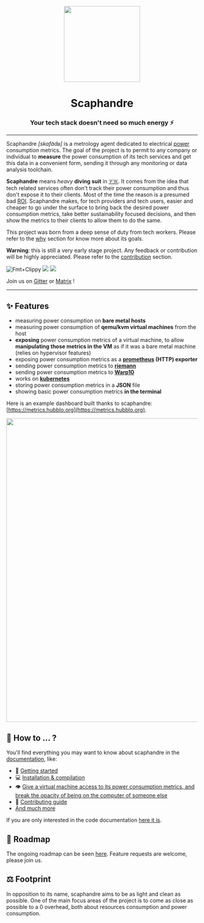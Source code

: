 <p align="center">
    <img src="https://github.com/hubblo-org/scaphandre/raw/main/docs_src/scaphandre.cleaned.png" width="200">
</p>
<h1 align="center">
  Scaphandre
</h1>

<h3 align="center">
    Your tech stack doesn't need so much energy ⚡
</h3>

---

Scaphandre *[skafɑ̃dʁ]* is a metrology agent dedicated to electrical [power](https://en.wikipedia.org/wiki/Electric_power) consumption metrics. The goal of the project is to permit to any company or individual to **measure** the power consumption of its tech services and get this data in a convenient form, sending it through any monitoring or data analysis toolchain.

**Scaphandre** means *heavy* **diving suit** in [:fr:](https://fr.wikipedia.org/wiki/Scaphandre_%C3%A0_casque). It comes from the idea that tech related services often don't track their power consumption and thus don't expose it to their clients. Most of the time the reason is a presumed bad [ROI](https://en.wikipedia.org/wiki/Return_on_investment). Scaphandre makes, for tech providers and tech users, easier and cheaper to go under the surface to bring back the desired power consumption metrics, take better sustainability focused decisions, and then show the metrics to their clients to allow them to do the same.

This project was born from a deep sense of duty from tech workers. Please refer to the [why](https://hubblo-org.github.io/scaphandre-documentation/why.html) section for know more about its goals.

**Warning**: this is still a very early stage project. Any feedback or contribution will be highly appreciated. Please refer to the [contribution](https://hubblo-org.github.io/scaphandre-documentation/contributing.html) section.

![Fmt+Clippy](https://github.com/hubblo-org/scaphandre/workflows/Tests/badge.svg?branch=main)
[![](https://img.shields.io/crates/v/scaphandre.svg?maxAge=25920)](https://crates.io/crates/scaphandre)
<a href="https://gitter.im/hubblo-org/scaphandre?utm_source=badge&utm_medium=badge&utm_campaign=pr-badge&utm_content=badge"><img src="https://badges.gitter.im/Join%20Chat.svg"></a>

Join us on [Gitter](https://gitter.im/hubblo-org/scaphandre) or [Matrix](https://app.element.io/#/room/#hubblo-org_scaphandre:gitter.im) !

---

## ✨ Features

- measuring power consumption on **bare metal hosts**
- measuring power consumption of **qemu/kvm virtual machines** from the host
- **exposing** power consumption metrics of a virtual machine, to allow **manipulating those metrics in the VM** as if it was a bare metal machine (relies on hypervisor features)
- exposing power consumption metrics as a **[prometheus](https://prometheus.io) (HTTP) exporter**
- sending power consumption metrics to **[riemann](http://riemann.io/)**
- sending power consumption metrics to **[Warp10](http://warp10.io/)**
- works on **[kubernetes](https://kubernetes.io/)**
- storing power consumption metrics in a **JSON** file
- showing basic power consumption metrics **in the terminal**

Here is an example dashboard built thanks to scaphandre: [https://metrics.hubblo.org](https://metrics.hubblo.org).

<a href="https://metrics.hubblo.org"><img src="https://github.com/hubblo-org/scaphandre/raw/main/docs_src/grafana-dash-scaphandre.cleaned.png" width="800"></a>

## 📄 How to ... ?

You'll find everything you may want to know about scaphandre in the [documentation](https://hubblo-org.github.io/scaphandre-documentation), like:

- 🏁 [Getting started](https://hubblo-org.github.io/scaphandre-documentation/tutorials/quickstart.html)
- 💻 [Installation & compilation](https://hubblo-org.github.io/scaphandre-documentation/tutorials/installation.html)
- 👁️ [Give a virtual machine access to its power consumption metrics, and break the opacity of being on the computer of someone else](https://hubblo-org.github.io/scaphandre-documentation/how-to_guides/propagate-metrics-hypervisor-to-vm_qemu-kvm.html)
- 🎉 [Contributing guide](https://hubblo-org.github.io/scaphandre-documentation/contributing.html)
- [And much more](https://hubblo-org.github.io/scaphandre-documentation)

If you are only interested in the code documentation [here it is](https://docs.rs/scaphandre).

## 📅 Roadmap

The ongoing roadmap can be seen [here](https://github.com/hubblo-org/scaphandre/projects/1). Feature requests are welcome, please join us.

## ⚖️  Footprint

In opposition to its name, scaphandre aims to be as light and clean as possible. One of the main focus areas of the project is to come as close as possible to a 0 overhead, both about resources consumption and power consumption.
